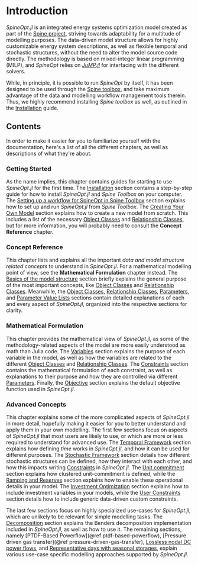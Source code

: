 # Introduction

*SpineOpt.jl* is an integrated energy systems optimization model created as part of the 
[Spine project](http://www.spine-model.org/), striving towards adaptability for a multitude of modelling purposes.
The data-driven model structure allows for highly customizable energy system descriptions, as well as flexible
temporal and stochastic structures, without the need to alter the model source code directly.
The methodology is based on mixed-integer linear programming (MILP), and *SpineOpt* relies on
[*JuMP.jl*](https://github.com/JuliaOpt/JuMP.jl) for interfacing with the different solvers.

While, in principle, it is possible to run *SpineOpt* by itself, it has been designed to be used through the
[Spine toolbox](https://github.com/Spine-project/Spine-Toolbox), and take maximum advantage of the data and modelling
workflow management tools therein.
Thus, we highly recommend installing *Spine toolbox* as well, as outlined in the [Installation](@ref) guide.

## Contents

In order to make it easier for you to familiarize yourself with the documentation, here's a list of all the different
chapters, as well as descriptions of what they're about.

### Getting Started

As the name implies, this chapter contains guides for starting to use *SpineOpt.jl*
for the first time. The [Installation](@ref) section contains a step-by-step guide for how to install *SpineOpt.jl*
and *Spine Toolbox* on your computer. The [Setting up a workflow for SpineOpt in Spine Toolbox](@ref)
section explains how to set up and run *SpineOpt.jl* from *Spine Toolbox*.
The [Creating Your Own Model](@ref) section explains how to create a new model from scratch.
This includes a list of the necessary [Object Classes](@ref) and [Relationship Classes](@ref),
but for more information, you will probably need to consult the **Concept Reference** chapter.

### Concept Reference

This chapter lists and explains all the important *data and model structure related concepts*
to understand in *SpineOpt.jl*. For a mathematical modelling point of view, see the **Mathematical Formulation**
chapter instead. The [Basics of the model structure](@ref) section briefly explains the general purpose of the most
important concepts, like [Object Classes](@ref) and [Relationship Classes](@ref). Meanwhile, the [Object Classes](@ref),
[Relationship Classes](@ref), [Parameters](@ref), and [Parameter Value Lists](@ref) sections contain detailed
explanations of each and every aspect of *SpineOpt.jl*, organized into the respective sections for clarity.

### Mathematical Formulation

This chapter provides the mathematical view of *SpineOpt.jl*, as some of the
methodology-related aspects of the model are more easily understood as math than Julia code. The [Variables](@ref)
section explains the purpose of each variable in the model, as well as how the variables are related to the different
[Object Classes](@ref) and [Relationship Classes](@ref). The [Constraints](@ref) section contains the mathematical
formulation of each constraint, as well as explanations to their purpose and how they are controlled via different
[Parameters](@ref). Finally, the [Objective](@ref) section explains the default objective function used in
*SpineOpt.jl*.

### Advanced Concepts

This chapter explains some of the more complicated aspects of *SpineOpt.jl* in more detail,
hopefully making it easier for you to better understand and apply them in your own modelling.
The first few sections focus on aspects of *SpineOpt.jl* that most users are likely to use,
or which are more or less required to understand for advanced use.
The [Temporal Framework](@ref) section explains how defining *time* works in *SpineOpt.jl*, and how it can be used
for different purposes. The [Stochastic Framework](@ref) section details how different stochastic structures can be
defined, how they interact with each other, and how this impacts writing [Constraints](@ref) in *SpineOpt.jl*.
The [Unit commitment](@ref) section explains how clustered unit-commitment is defined,
while the [Ramping and Reserves](@ref) section explains how to enable these operational details in your model.
The [Investment Optimization](@ref) section explains how to include investment variables in your models,
while the [User Constraints](@ref) section details how to include generic data-driven custom constraints.

The last few sections focus on highly specialized use-cases for *SpineOpt.jl*,
which are unlikely to be relevant for simple modelling tasks.
The [Decomposition](@ref) section explains the Benders decomposition implementation included in *SpineOpt.jl*,
as well as how to use it.
The remaining sections, namely [PTDF-Based Powerflow](@ref ptdf-based-powerflow),
[Pressure driven gas transfer](@ref pressure-driven-gas-transfer), [Lossless nodal DC power flows](@ref),
and [Representative days with seasonal storages](@ref), explain various use-case specific modelling approaches supported by *SpineOpt.jl*.